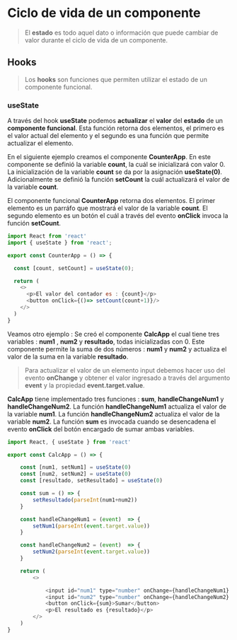 # Ciclo de vida de un componente

> El **estado** es todo aquel dato o información que puede cambiar de valor durante el ciclo de vida de un componente. 

## Hooks

> Los **hooks** son funciones que permiten utilizar el estado de un componente funcional.

### useState

A través del hook **useState** podemos **actualizar** el **valor** del **estado** de un **componente funcional**. Esta función retorna dos elementos, el primero es el valor actual del elemento y el segundo es una función que permite actualizar el elemento. 

En el siguiente ejemplo creamos el componente **CounterApp**. En este componente se definió la variable **count**, la cuál se inicializará con valor 0. La inicialización de la variable **count** se da por la asignación **useState(0)**. Adicionalmente se definió la función **setCount** la cuál actualizará el valor de la variable **count**. 

El componente funcional **CounterApp** retorna dos elementos. El primer elemento es un parráfo que mostrará el valor de la variable **count**. El segundo elemento es un botón el cuál a través del evento **onClick** invoca la función **setCount**. 
 
```javascript
import React from 'react'
import { useState } from 'react';

export const CounterApp = () => {

  const [count, setCount] = useState(0);

  return (
    <>
      <p>El valor del contador es : {count}</p>
      <button onClick={()=> setCount(count+1)}/>
    </>
  )
}
```

Veamos otro ejemplo : Se creó el componente **CalcApp** el cual tiene tres variables : **num1** , **num2** y **resultado**, todas inicializadas con 0. Este componente permite la suma de dos números : **num1** y **num2** y actualiza el valor de la suma en la variable **resultado**.  

> Para actualizar el valor de un elemento input debemos hacer uso del evento **onChange** y obtener el valor ingresado a través del argumento **event** y la propiedad **event.target.value**. 

**CalcApp** tiene implementado tres funciones : **sum**, **handleChangeNum1** y **handleChangeNum2**. La función **handleChangeNum1** actualiza el valor de la variable **num1**. La función **handleChangeNum2** actualiza el valor de la variable **num2**. La función **sum** es invocada cuando se desencadena el evento **onClick** del botón encargado de sumar ambas variables. 

```javascript
import React, { useState } from 'react'

export const CalcApp = () => {

    const [num1, setNum1] = useState(0)
    const [num2, setNum2] = useState(0)
    const [resultado, setResultado] = useState(0)

    const sum = () => {
        setResultado(parseInt(num1+num2))
    }

    const handleChangeNum1 = (event)  => {
        setNum1(parseInt(event.target.value))
    }

    const handleChangeNum2 = (event)  => {
        setNum2(parseInt(event.target.value))
    }

    return (
        <>

            <input id="num1" type="number" onChange={handleChangeNum1} />
            <input id="num2" type="number" onChange={handleChangeNum2} />
            <button onClick={sum}>Sumar</button>
            <p>El resultado es {resultado}</p>
        </>
    )
}
```